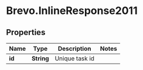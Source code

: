 # Brevo.InlineResponse2011

## Properties
Name | Type | Description | Notes
------------ | ------------- | ------------- | -------------
**id** | **String** | Unique task id | 


